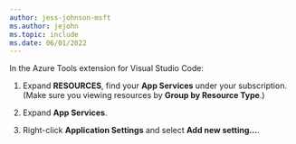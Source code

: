 ```yaml
---
author: jess-johnson-msft
ms.author: jejohn
ms.topic: include
ms.date: 06/01/2022
---
```


In the Azure Tools extension for Visual Studio Code:

1. Expand **RESOURCES**, find your **App Services** under your subscription. (Make sure you viewing resources by **Group by Resource Type**.)

1. Expand **App Services**.

1. Right-click **Application Settings** and select **Add new setting...**.

